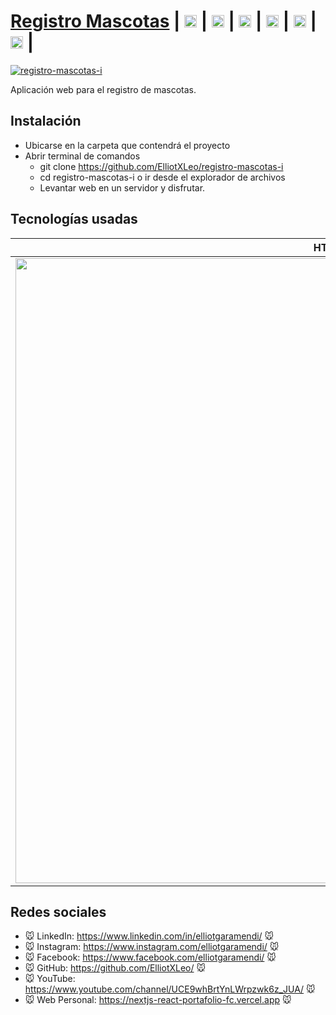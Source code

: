 # [Registro Mascotas](https://elliotxleo.github.io/registro-mascotas-i/) | [<img src="https://image.flaticon.com/icons/png/512/174/174857.png" height="20"/>](https://www.linkedin.com/in/elliotgaramendi/) | [<img src="https://cdn-icons-png.flaticon.com/512/1409/1409946.png" height="20"/>](https://www.instagram.com/elliotgaramendi/) | [<img src="https://cdn-icons-png.flaticon.com/512/733/733547.png" height="20"/>](https://www.facebook.com/elliotgaramendi/) | [<img src="https://image.flaticon.com/icons/png/512/733/733553.png" height="20"/>](https://github.com/ElliotXLeo) | [<img src="https://cdn-icons-png.flaticon.com/512/174/174883.png" height="20"/>](https://www.youtube.com/channel/UCE9whBrtYnLWrpzwk6z_JUA) | [<img src="https://i.postimg.cc/65TVxg9t/world-globe.png" height="20"/>](https://nextjs-react-portafolio-fc.vercel.app) |

[![registro-mascotas-i](https://i.postimg.cc/gJd5MmbY/registro-mascotas-i.png)](https://elliotxleo.github.io/registro-mascotas-i)

Aplicación web para el registro de mascotas.

## Instalación
- Ubicarse en la carpeta que contendrá el proyecto
- Abrir terminal de comandos
  - git clone https://github.com/ElliotXLeo/registro-mascotas-i
  - cd registro-mascotas-i o ir desde el explorador de archivos
  - Levantar web en un servidor y disfrutar.

## Tecnologías usadas
| HTML | JavaScript | Bootstrap |
| --- | --- | --- |
| <img src="https://i.postimg.cc/rF6WrLjr/html.png" width="1000"/> | <img src="https://upload.wikimedia.org/wikipedia/commons/thumb/9/99/Unofficial_JavaScript_logo_2.svg/1200px-Unofficial_JavaScript_logo_2.svg.png" width="1000"/> | <img src="https://upload.wikimedia.org/wikipedia/commons/thumb/b/b2/Bootstrap_logo.svg/1200px-Bootstrap_logo.svg.png" width="1000px"/> |

## Redes sociales
- 🐭 LinkedIn: https://www.linkedin.com/in/elliotgaramendi/ 🐭
- 🐭 Instagram: https://www.instagram.com/elliotgaramendi/ 🐭
- 🐭 Facebook: https://www.facebook.com/elliotgaramendi/ 🐭
- 🐭 GitHub: https://github.com/ElliotXLeo/ 🐭
- 🐭 YouTube: https://www.youtube.com/channel/UCE9whBrtYnLWrpzwk6z_JUA/ 🐭
- 🐭 Web Personal: https://nextjs-react-portafolio-fc.vercel.app 🐭